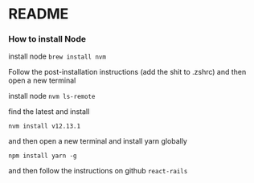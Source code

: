 # README

### How to install Node

install node
`brew install nvm`

Follow the post-installation instructions (add the shit to .zshrc)
and then open a new terminal

install node
`nvm ls-remote`

find the latest and install

`nvm install v12.13.1`

and then open a new terminal and install yarn globally

`npm install yarn -g`


and then follow the instructions on github `react-rails`
